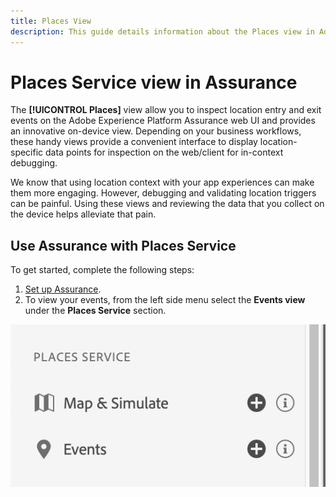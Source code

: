 ```yaml
---
title: Places View
description: This guide details information about the Places view in Adobe Experience Platform Assurance.
---
```


# Places Service view in Assurance

The **[!UICONTROL Places]** view allow you to inspect location entry and exit events on the Adobe Experience Platform Assurance web UI and provides an innovative on-device view. Depending on your business workflows, these handy views provide a convenient interface to display location-specific data points for inspection on the web/client for in-context debugging.

We know that using location context with your app experiences can make them more engaging. However, debugging and validating location triggers can be painful. Using these views and reviewing the data that you collect on the device helps alleviate that pain.

## Use Assurance with Places Service

To get started, complete the following steps:

1. [Set up Assurance](../tutorials/implement-assurance.md).
2. To view your events, from the left side menu select the **Events view** under the **Places Service** section.

![](./images/places-service/places-view.png)

